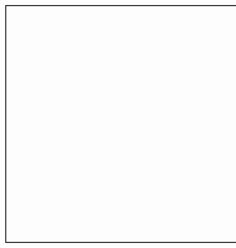 <html>
    <body>
        <div id="background" style="width: 900px; height: 750px; border: 3px solid black;">
          <div id='gatito' style='position:absolute; top:150px; left:150px; background: url("img/abajo1.png") no-repeat; width:60px; height:50px; background-size: contain;'></div>
        </div>
        <script type="text/javascript">
          var posicionIzq = 150;
          var posicionArriba = 150;
          var movimiento = 1;
          document.onkeydown = function(e){
              console.log(e);

              if (movimiento == 1){
                  movimiento = 2;
              } else if (movimiento == 2){
                  movimiento = 1;
              }

              if(e.keyCode == 37){
                  // Izquierda
                  posicionIzq = posicionIzq - 10;
                  document.getElementById("gatito").style.left = posicionIzq+"px";
                  document.getElementById("gatito").style.backgroundImage = "url('img/izq"+movimiento+".png')";
              } else if (e.keyCode == 39){
                  // Derecha
                  posicionIzq = posicionIzq + 10;
                  document.getElementById("gatito").style.left = posicionIzq+"px";
                  document.getElementById("gatito").style.backgroundImage = "url('img/der"+movimiento+".png')";
              } else if (e.keyCode == 38){
                  // Arriba
                  posicionArriba = posicionArriba - 10;
                  document.getElementById("gatito").style.top = posicionArriba+"px";
                  document.getElementById("gatito").style.backgroundImage = "url('img/arriba"+movimiento+".png')"
                } else if (e.keyCode == 40){
                    // Abajo
                    posicionArriba = posicionArriba + 10;
                    document.getElementById("gatito").style.top = posicionArriba+"px";
                    document.getElementById("gatito").style.backgroundImage = "url('img/abajo"+movimiento+".png')"
              }
            }
      </script>
  </body>
</html>
    
    


